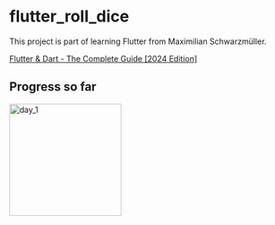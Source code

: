 # flutter_roll_dice

This project is part of learning Flutter from Maximilian Schwarzmüller.

[Flutter & Dart - The Complete Guide [2024 Edition]](https://www.udemy.com/course/learn-flutter-dart-to-build-ios-android-apps/)

## Progress so far

<img src="https://github.com/ravraw/flutter_roll_dice/assets/32376706/99ffc5e1-b4e1-4a87-9150-f967ca1816c7" width="200" height="auto" alt="day_1"/>
